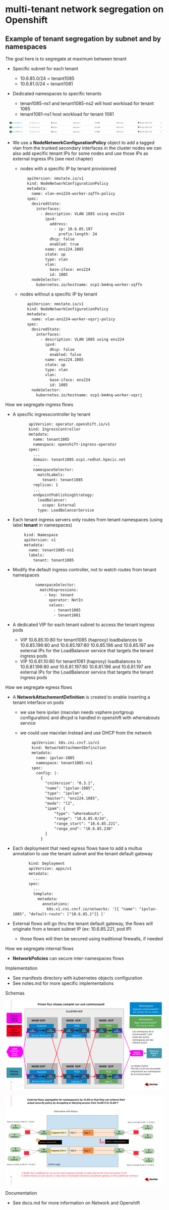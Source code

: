 # multi-tenant network segregation on Openshift

## Example of tenant segregation by subnet and by namespaces

The goal here is to segregate at maximum between tenant

 * Specific subnet for each tenant
   * 10.6.85.0/24 = tenant1085
   * 10.6.81.0/24 = tenant1081
   
 * Dedicated namespaces to specific tenants
   * tenan1085-ns1 and tenant1085-ns2 will host workload for tenant 1085
   * tenant1081-ns1 host workload for tenant 1081
 
 [![namespaces](https://github.com/fdavalo/multi-tenant-network-segregation/blob/main/tenant-ns.png?raw=true)](tenant-ns.png)
 
 * We use a **NodeNetworkConfigurationPolicy** object to add a tagged vlan from the trunked secondary interfaces in the cluster nodes
   we can also add specific tenant IPs for some nodes and use those IPs as external ingress IPs (see next chapter)
   
   * nodes with a specific IP by tenant provisioned 
   
            apiVersion: nmstate.io/v1
            kind: NodeNetworkConfigurationPolicy
            metadata:
              name: vlan-ens224-worker-zqffn-policy
            spec:
              desiredState:
                interfaces:
                  - description: VLAN 1085 using ens224
                    ipv4:
                      address:
                        - ip: 10.6.85.197
                          prefix-length: 24
                      dhcp: false
                      enabled: true
                    name: ens224.1085
                    state: up
                    type: vlan
                    vlan:
                      base-iface: ens224
                      id: 1085
              nodeSelector:
                kubernetes.io/hostname: ocp1-bm4nq-worker-zqffn   
   
   * nodes without a specific IP by tenant

            apiVersion: nmstate.io/v1
            kind: NodeNetworkConfigurationPolicy
            metadata:
              name: vlan-ens224-worker-vqsrj-policy
            spec:
              desiredState:
                interfaces:
                  - description: VLAN 1085 using ens224
                    ipv4:
                      dhcp: false
                      enabled: false
                    name: ens224.1085
                    state: up
                    type: vlan
                    vlan:
                      base-iface: ens224
                      id: 1085
              nodeSelector:
                kubernetes.io/hostname: ocp1-bm4nq-worker-vqsrj
    
How we segregate ingress flows

 * A specific ingresscontroller by tenant

              apiVersion: operator.openshift.io/v1
              kind: IngressController
              metadata:
                name: tenant1085
                namespace: openshift-ingress-operator
              spec:
                ...
                domain: tenant1085.ocp1.redhat.hpecic.net
                ...
                namespaceSelector:
                  matchLabels:
                    tenant: tenant1085
                replicas: 1
                ...
                endpointPublishingStrategy:
                  loadBalancer:
                    scope: External
                  type: LoadBalancerService
                  
 * Each tenant ingress servers only routes from tenant namespaces (using label **tenant** in namespaces)

            kind: Namespace
            apiVersion: v1
            metadata:
              name: tenant1085-ns1
              labels:
                tenant: tenant1085

 * Modify the default ingress controller, not to watch routes from tenant namespaces  
    
                 namespaceSelector:
                   matchExpressions:
                     - key: tenant
                       operator: NotIn
                       values:
                         - tenant1085
                         - tenant1081    
    
 * A dedicated VIP for each tenant subnet to access the tenant ingress pods
   * VIP 10.6.85.10:80 for tenant1085 (haproxy) loadbalances to 10.6.85.196:80 and 10.6.85.197:80
     10.6.85.196 and 10.6.85.197 are external IPs for the LoadBalancer service that targets the tenant ingress pods  
   * VIP 10.6.81.10:80 for tenant1081 (haproxy) loadbalances to 10.6.81.196:80 and 10.6.81.197:80
     10.6.81.196 and 10.6.81.197 are external IPs for the LoadBalancer service that targets the tenant ingress pods

How we segregate egress flows

 * A **NetworkAttachementDefinition** is created to enable inserting a tenant interface on pods
   * we use here ipvlan (macvlan needs vsphere portgroup configuration) and dhcpd is handled in openshift with whereabouts service
   * we could use macvlan instead and use DHCP from the network

              apiVersion: k8s.cni.cncf.io/v1
              kind: NetworkAttachmentDefinition
              metadata:
                name: ipvlan-1085
                namespace: tenant1085-ns1
              spec:
                config: |-
                  {
                    "cniVersion": "0.3.1",
                    "name": "ipvlan-1085",
                    "type": "ipvlan",
                    "master": "ens224.1085",
                    "mode": "l2",
                    "ipam": {
                        "type": "whereabouts",
                        "range": "10.6.85.0/24",
                        "range_start": "10.6.85.221",
                        "range_end": "10.6.85.230"
                    }
                  }

 * Each deployment that need egress flows have to add a multus annotation to use the tenant subnet and the tenant default gateway

              kind: Deployment
              apiVersion: apps/v1
              metadata:
                ...
              spec:
                ...
                template:
                  metadata:
                    annotations:
                      k8s.v1.cni.cncf.io/networks: '[{ "name": "ipvlan-1085", "default-route": ["10.6.85.1"]} ]'


 * External flows will go thru the tenant default gateway, the flows will originate from a tenant subnet IP (ex: 10.6.85.221, pod IP)
   * those flows will then be secured using traditional firewalls, if needed

How we segregate internal flows

 * **NetworkPolicies** can secure inter-namespaces flows

Implementation

 * See manifests directory with kubernetes objects configuration
 * See notes.md for more specific implementations

Schemas

[![Schema 1](https://github.com/fdavalo/multi-tenant-network-segregation/blob/main/tenant-seg-flow1.png?raw=true)](tenant-seg-flow1.png)

[![Schema 2](https://github.com/fdavalo/multi-tenant-network-segregation/blob/main/tenant-seg-flow2.png?raw=true)](tenant-seg-flow2.png)

Documentation

 * See docs.md for more information on Network and Openshift
